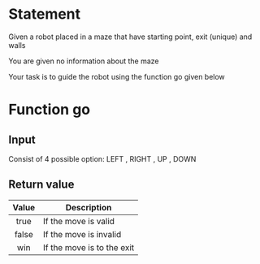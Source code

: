 # Statement

Given a robot placed in a maze that have starting point, exit (unique) and walls

You are given no information about the maze

Your task is to guide the robot using the function go given below

# Function go

## Input 
Consist of 4 possible option: LEFT , RIGHT , UP , DOWN

## Return value 

| Value | Description |
| :----: | -------------|
| true | If the move is valid |
| false | If the move is invalid |
| win | If the move is to the exit |




